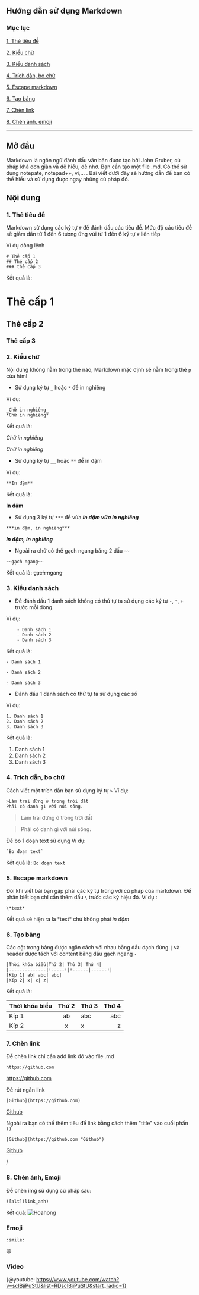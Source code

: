 ## Hướng dẫn sử dụng Markdown 
### Mục lục
[1. Thẻ tiêu đề](#thetieude)

[2. Kiểu chữ](#kieuchu)

[3. Kiểu danh sách](#kieudanhsach)

[4. Trích dẫn, bo chữ](#trichdan,bochu)

[5. Escape markdown](#escapemarkdown)

[6. Tạo bảng](#taobang)

[7. Chèn link](#chenlink)

[8. Chèn ảnh, emoji](#chenanh,emoji)
*********************************
## Mở đầu
Markdown là ngôn ngữ đánh dấu văn bản được tạo bởi John Gruber,
cú pháp khá đơn giản và dễ hiểu, dễ nhớ.
Bạn cần tạo một file .md. Có thể sử dụng notepate, notepad++, vi,...
. Bài viết dưới đây sẽ hướng dẫn để bạn có thể hiểu và sử dụng được ngay những cú pháp đó.

## Nội dung
<a name="thetieude"></a>
### 1. Thẻ tiêu đề
Markdown sử dụng các ký tự `#` để đánh dấu các tiêu đề. Mức độ các tiêu đề sẽ giảm dần từ 1 đến 6 tương ứng vứi từ 1 đến 6 ký tự `#` liên tiếp 

Ví dụ dòng lệnh 
```
# Thẻ cấp 1
## Thẻ cấp 2 
### thẻ cấp 3
```

Kết quả là:
# Thẻ cấp 1
## Thẻ cấp 2 
### Thẻ cấp 3
<a name="kieuchu"></a>
### 2. Kiểu chữ
Nội dung không nằm trong thẻ nào, Markdown mặc định sẽ nằm trong thẻ `p` của html
- Sử dụng ký tự `_` hoặc `*` để in nghiêng

Ví dụ: 
```
_Chữ in nghiêng_
*Chữ in nghiêng*
```

Kết quả là:

_Chữ in nghiêng_

*Chữ in nghiêng*
- Sử dụng ký tự `__` hoặc `**` để in đậm

Ví dụ:

`**In đậm**`

Kết quả là:

**In đậm**

- Sử dụng 3 ký tự `***` để vừa ***in dậm vừa in nghiêng***
```
***in đậm, in nghiêng***
```
***in đậm, in nghiêng***

- Ngoài ra chữ có thể gạch ngang bằng 2 dấu `~~`
```
~~gạch ngang~~
```
Kết quả là: 
~~gạch ngang~~

<a name="kieudanhsach"></a>
### 3. Kiểu danh sách
- Để đánh dấu 1 danh sách không có thứ tự ta sử dụng các ký tự `-`, `*`, `+` trước mỗi dòng.

Ví dụ: 
```
	- Danh sách 1
	- Danh sách 2
	- Danh sách 3
```
	
Kết quả là:

	- Danh sách 1
	
	- Danh sách 2
	
	- Danh sách 3
- Đánh dấu 1 danh sách có thứ tự ta sử dụng các số

Ví dụ: 
```
1. Danh sách 1
2. Danh sách 2
3. Danh sách 3
```
Kết quả là:
1. Danh sách 1
2. Danh sách 2
3. Danh sách 3
<a name="trichdan,bochu"></a>
### 4. Trích dẫn, bo chữ
Cách viết một trích dẫn bạn sử dụng ký tự `>`
Ví dụ: 
```
>Làm trai đứng ở trong trời đất
Phải có danh gì với núi sông.
```
>Làm trai đứng ở trong trời đất
 
>Phải có danh gì với núi sông.


Để bo 1 đoạn text sử dụng 
Ví dụ: 
```
`Bo đoạn text`
```
Kết quả là:
`Bo đoạn text`

<a name="escapemarkdown"></a>
### 5. Escape markdown 
Đôi khi viết bài bạn gặp phải các ký tự trùng với cú pháp của markdown.
Để phân biết bạn chỉ cần thêm dấu `\` trước các ký hiệu đó.
Ví dụ :
```
\*text*
```
Kết quả sẽ hiện ra là \*text* chứ không phải *in đậm*
<a name="taobang"></a>
### 6. Tạo bảng
Các cột trong bảng được ngăn cách với nhau bằng dấu dạch đứng `|` 
và header được tách với content bằng dấu gạch ngang `-`

```
|Thời khóa biểu|Thứ 2| Thứ 3| Thứ 4|
|--------------|:-----:|:------|------:|
|Kíp 1| ab| abc| abc|
|Kíp 2| x| x| z|
```

Kết quả là:

|Thời khóa biểu|Thứ 2| Thứ 3| Thứ 4|
|--------------|:-----:|:------|------:|
|Kíp 1| ab| abc| abc|
|Kíp 2| x| x| z|

<a name ="chenlink"></a>
### 7. Chèn link
Để chèn link chỉ cần add link đó vào file .md
```
https://github.com
```
https://github.com

Để rút ngắn link 
```
[Github](https://github.com)
```
[Github](https://github.com)

Ngoài ra bạn có thể thêm tiêu đề link bằng cách thêm "title" vào cuối phần `()`
```
[Github](https://github.com "Github")
```
[Github](https://github.com "Github")

<a name="chenanh,emoji">/</a>
### 8. Chèn ảnh, Emoji
Để chèn img sử dụng cú pháp sau:
```
![alt](link_anh)
```

Kết quả:
![Hoahong](https://shophoacantho.com/uploads/goc-thu-gian/2015_01/y-nghia-hoa-hong.jpg)

### Emoji 
```
:smile:
```

:smile:

### Video 
{@youtube: https://www.youtube.com/watch?v=sclBjiPuStU&list=RDsclBjiPuStU&start_radio=1}
